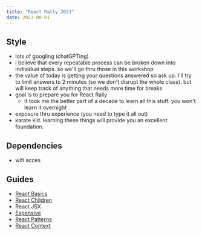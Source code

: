 ```yaml
---
title: "React Rally 2023"
date: 2023-08-01
---
```


## Style

- lots of googling (chatGPTing)
- i believe that every repeatable process can be broken down into individual steps. so we'll go thru those in this workshop
- the value of today is getting your questions answered so ask up. I'll try to limit answers to 2 minutes (so we don't disrupt the whole class). but will keep track of anything that needs more time for breaks
- goal is to prepare you for React Rally
  - It took me the better part of a decade to learn all this stuff. you won't learn it overnight
- exposure thru experience (you need to type it all out)
- karate kid. learning these things will provide you an excellent foundation.

## Dependencies

- wifi acces

## Guides

- [React Basics](/react-basics)
- [React Children](/react-children)
- React JSX
- [Expensive](/expensive)
- [React Patterns](https://reactpatterns.com/)
- [React Context](https://reactpatterns.com/)
